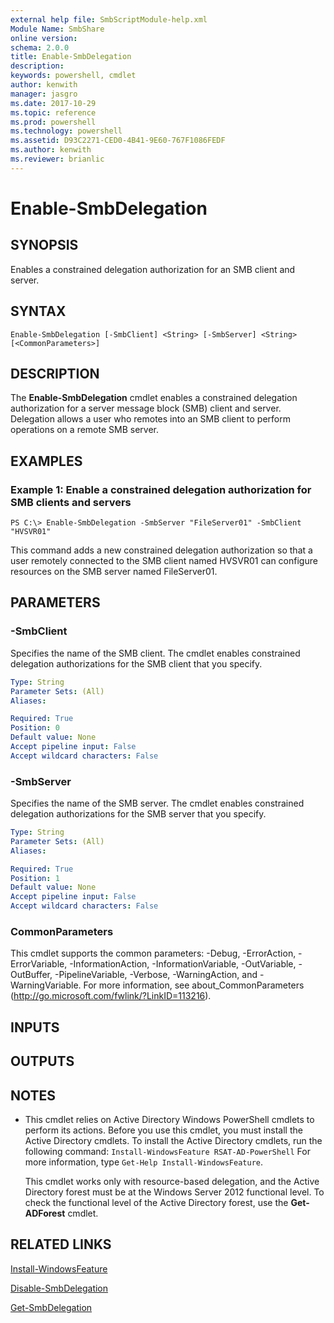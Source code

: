 ```yaml
---
external help file: SmbScriptModule-help.xml
Module Name: SmbShare
online version: 
schema: 2.0.0
title: Enable-SmbDelegation
description: 
keywords: powershell, cmdlet
author: kenwith
manager: jasgro
ms.date: 2017-10-29
ms.topic: reference
ms.prod: powershell
ms.technology: powershell
ms.assetid: D93C2271-CED0-4B41-9E60-767F1086FEDF
ms.author: kenwith
ms.reviewer: brianlic
---
```


# Enable-SmbDelegation

## SYNOPSIS
Enables a constrained delegation authorization for an SMB client and server.

## SYNTAX

```
Enable-SmbDelegation [-SmbClient] <String> [-SmbServer] <String> [<CommonParameters>]
```

## DESCRIPTION
The **Enable-SmbDelegation** cmdlet enables a constrained delegation authorization for a server message block (SMB) client and server.
Delegation allows a user who remotes into an SMB client to perform operations on a remote SMB server.

## EXAMPLES

### Example 1: Enable a constrained delegation authorization for SMB clients and servers
```
PS C:\> Enable-SmbDelegation -SmbServer "FileServer01" -SmbClient "HVSVR01"
```

This command adds a new constrained delegation authorization so that a user remotely connected to the SMB client named HVSVR01 can configure resources on the SMB server named FileServer01.

## PARAMETERS

### -SmbClient
Specifies the name of the SMB client.
The cmdlet enables constrained delegation authorizations for the SMB client that you specify.

```yaml
Type: String
Parameter Sets: (All)
Aliases: 

Required: True
Position: 0
Default value: None
Accept pipeline input: False
Accept wildcard characters: False
```

### -SmbServer
Specifies the name of the SMB server.
The cmdlet enables constrained delegation authorizations for the SMB server that you specify.

```yaml
Type: String
Parameter Sets: (All)
Aliases: 

Required: True
Position: 1
Default value: None
Accept pipeline input: False
Accept wildcard characters: False
```

### CommonParameters
This cmdlet supports the common parameters: -Debug, -ErrorAction, -ErrorVariable, -InformationAction, -InformationVariable, -OutVariable, -OutBuffer, -PipelineVariable, -Verbose, -WarningAction, and -WarningVariable. For more information, see about_CommonParameters (http://go.microsoft.com/fwlink/?LinkID=113216).

## INPUTS

## OUTPUTS

## NOTES
* This cmdlet relies on Active Directory Windows PowerShell cmdlets to perform its actions. Before you use this cmdlet, you must install the Active Directory cmdlets. To install the Active Directory cmdlets, run the following command: 
`Install-WindowsFeature RSAT-AD-PowerShell`
For more information, type `Get-Help Install-WindowsFeature`.

  This cmdlet works only with resource-based delegation, and the Active Directory forest must be at the Windows Server 2012 functional level.
To check the functional level of the Active Directory forest, use the **Get-ADForest** cmdlet.

## RELATED LINKS

[Install-WindowsFeature](../servermanager/Install-WindowsFeature.md)

[Disable-SmbDelegation](./Disable-SmbDelegation.md)

[Get-SmbDelegation](./Get-SmbDelegation.md)
